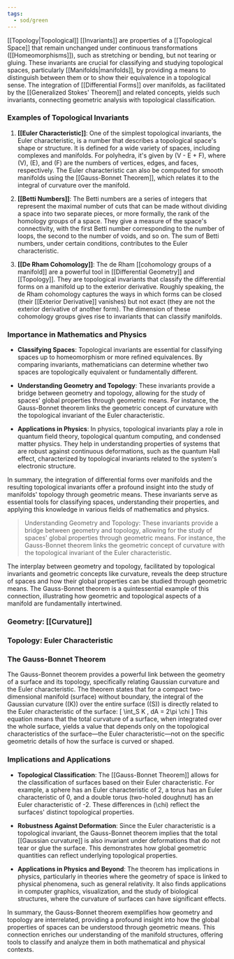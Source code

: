 ```yaml
---
tags:
  - sod/green
---
```



[[Topology|Topological]] [[Invariants]] are properties of a [[Topological Space]] that remain unchanged under continuous transformations ([[Homeomorphisms]]), such as stretching or bending, but not tearing or gluing. These invariants are crucial for classifying and studying topological spaces, particularly [[Manifolds|manifolds]], by providing a means to distinguish between them or to show their equivalence in a topological sense. The integration of [[Differential Forms]] over manifolds, as facilitated by the [[Generalized Stokes' Theorem]] and related concepts, yields such invariants, connecting geometric analysis with topological classification.

### Examples of Topological Invariants

1. **[[Euler Characteristic]]**: One of the simplest topological invariants, the Euler characteristic, is a number that describes a topological space's shape or structure. It is defined for a wide variety of spaces, including complexes and manifolds. For polyhedra, it's given by \(V - E + F\), where \(V\), \(E\), and \(F\) are the numbers of vertices, edges, and faces, respectively. The Euler characteristic can also be computed for smooth manifolds using the [[Gauss-Bonnet Theorem]], which relates it to the integral of curvature over the manifold.

2. **[[Betti Numbers]]**: The Betti numbers are a series of integers that represent the maximal number of cuts that can be made without dividing a space into two separate pieces, or more formally, the rank of the homology groups of a space. They give a measure of the space's connectivity, with the first Betti number corresponding to the number of loops, the second to the number of voids, and so on. The sum of Betti numbers, under certain conditions, contributes to the Euler characteristic.

3. **[[De Rham Cohomology]]**: The de Rham [[cohomology groups of a manifold]] are a powerful tool in [[Differential Geometry]] and [[Topology]]. They are topological invariants that classify the differential forms on a manifold up to the exterior derivative. Roughly speaking, the de Rham cohomology captures the ways in which forms can be closed (their [[Exterior Derivative]] vanishes) but not exact (they are not the exterior derivative of another form). The dimension of these cohomology groups gives rise to invariants that can classify manifolds.

### Importance in Mathematics and Physics

- **Classifying Spaces**: Topological invariants are essential for classifying spaces up to homeomorphism or more refined equivalences. By comparing invariants, mathematicians can determine whether two spaces are topologically equivalent or fundamentally different.

- **Understanding Geometry and Topology**: These invariants provide a bridge between geometry and topology, allowing for the study of spaces' global properties through geometric means. For instance, the Gauss-Bonnet theorem links the geometric concept of curvature with the topological invariant of the Euler characteristic.

- **Applications in Physics**: In physics, topological invariants play a role in quantum field theory, topological quantum computing, and condensed matter physics. They help in understanding properties of systems that are robust against continuous deformations, such as the quantum Hall effect, characterized by topological invariants related to the system's electronic structure.

In summary, the integration of differential forms over manifolds and the resulting topological invariants offer a profound insight into the study of manifolds' topology through geometric means. These invariants serve as essential tools for classifying spaces, understanding their properties, and applying this knowledge in various fields of mathematics and physics.

> Understanding Geometry and Topology: These invariants provide a bridge between geometry and topology, allowing for the study of spaces' global properties through geometric means. For instance, the Gauss-Bonnet theorem links the geometric concept of curvature with the topological invariant of the Euler characteristic.

The interplay between geometry and topology, facilitated by topological invariants and geometric concepts like curvature, reveals the deep structure of spaces and how their global properties can be studied through geometric means. The Gauss-Bonnet theorem is a quintessential example of this connection, illustrating how geometric and topological aspects of a manifold are fundamentally intertwined.

### Geometry: [[Curvature]]

### Topology: Euler Characteristic



### The Gauss-Bonnet Theorem

The Gauss-Bonnet theorem provides a powerful link between the geometry of a surface and its topology, specifically relating Gaussian curvature and the Euler characteristic. The theorem states that for a compact two-dimensional manifold (surface) without boundary, the integral of the Gaussian curvature (\(K\)) over the entire surface (\(S\)) is directly related to the Euler characteristic of the surface:
\[ \int_S K \, dA = 2\pi \chi \]
This equation means that the total curvature of a surface, when integrated over the whole surface, yields a value that depends only on the topological characteristics of the surface—the Euler characteristic—not on the specific geometric details of how the surface is curved or shaped.

### Implications and Applications

- **Topological Classification**: The [[Gauss-Bonnet Theorem]] allows for the classification of surfaces based on their Euler characteristic. For example, a sphere has an Euler characteristic of 2, a torus has an Euler characteristic of 0, and a double torus (two-holed doughnut) has an Euler characteristic of -2. These differences in \(\chi\) reflect the surfaces' distinct topological properties.

- **Robustness Against Deformation**: Since the Euler characteristic is a topological invariant, the Gauss-Bonnet theorem implies that the total [[Gaussian curvature]] is also invariant under deformations that do not tear or glue the surface. This demonstrates how global geometric quantities can reflect underlying topological properties.

- **Applications in Physics and Beyond**: The theorem has implications in physics, particularly in theories where the geometry of space is linked to physical phenomena, such as general relativity. It also finds applications in computer graphics, visualization, and the study of biological structures, where the curvature of surfaces can have significant effects.

In summary, the Gauss-Bonnet theorem exemplifies how geometry and topology are interrelated, providing a profound insight into how the global properties of spaces can be understood through geometric means. This connection enriches our understanding of the manifold structures, offering tools to classify and analyze them in both mathematical and physical contexts.
